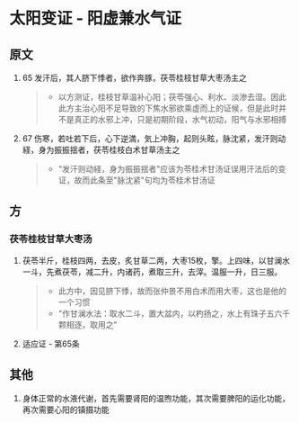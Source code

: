# 太阳变证 - 阳虚兼水气证
## 原文
1. 65 发汗后，其人脐下悸者，欲作奔豚，茯苓桂枝甘草大枣汤主之
    > * 以方测证，桂枝甘草温补心阳；茯苓强心、利水、淡渗去湿。因此此方主治心阳不足导致的下焦水邪欲乘虚而上的证候，但是此时并不是真正的水邪上冲，只是初期阶段，水气初动，阳气与水邪相搏
2. 67 伤寒，若吐若下后，心下逆満，気上冲胸，起则头眩，脉沈紧，发汗则动経，身为振振揺者，茯苓桂枝白术甘草汤主之
    > * "发汗则动経，身为振振揺者"应该为苓桂术甘汤证误用汗法后的变证，故而此条至"脉沈紧"句均为苓桂术甘汤证

## 方
### 茯苓桂枝甘草大枣汤
1. 茯苓半斤，桂枝四两，去皮，炙甘草二两，大枣15枚，擎。上四味，以甘澜水一斗，先煮茯苓，减二升，内诸药，煮取三升，去滓。温服一升，日三服。
    > * 此方中，因见脐下悸，故而张仲景不用白术而用大枣，这也是他的一个习惯
    > * "作甘澜水法：取水二斗，置大盆内，以杓扬之，水上有珠子五六千颗相逐，取用之"
2. 适应证 - 第65条

## 其他
1. 身体正常的水液代谢，首先需要肾阳的温煦功能，其次需要脾阳的运化功能，再次需要心阳的镇摄功能
